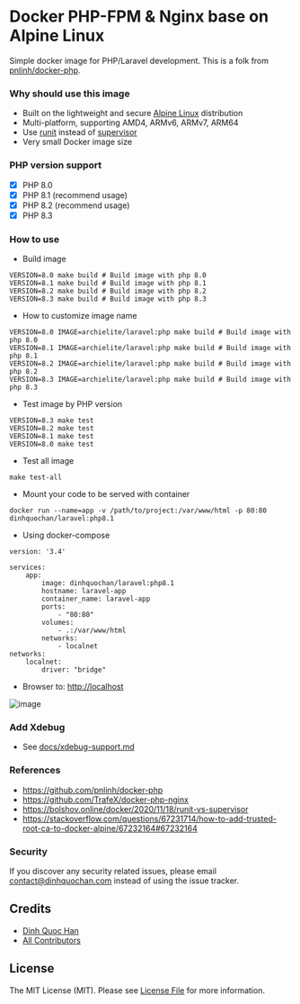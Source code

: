 # Docker PHP-FPM & Nginx base on Alpine Linux

Simple docker image for PHP/Laravel development. This is a folk from [pnlinh/docker-php](https://github.com/pnlinh/docker-php).

### Why should use this image

- Built on the lightweight and
  secure [Alpine Linux](https://www.alpinelinux.org/) distribution
- Multi-platform, supporting AMD4, ARMv6, ARMv7, ARM64
- Use [runit](http://smarden.org/runit/) instead
  of [supervisor](http://supervisord.org/)
- Very small Docker image size

### PHP version support

- [x] PHP 8.0
- [x] PHP 8.1 (recommend usage)
- [x] PHP 8.2 (recommend usage)
- [x] PHP 8.3

### How to use

- Build image

```shell
VERSION=8.0 make build # Build image with php 8.0
VERSION=8.1 make build # Build image with php 8.1
VERSION=8.2 make build # Build image with php 8.2
VERSION=8.3 make build # Build image with php 8.3
```

- How to customize image name

```shell
VERSION=8.0 IMAGE=archielite/laravel:php make build # Build image with php 8.0
VERSION=8.1 IMAGE=archielite/laravel:php make build # Build image with php 8.1
VERSION=8.2 IMAGE=archielite/laravel:php make build # Build image with php 8.2
VERSION=8.3 IMAGE=archielite/laravel:php make build # Build image with php 8.3
```

- Test image by PHP version

```shell
VERSION=8.3 make test
VERSION=8.2 make test
VERSION=8.1 make test
VERSION=8.0 make test
```

- Test all image

```shell
make test-all
```

- Mount your code to be served with container

```shell
docker run --name=app -v /path/to/project:/var/www/html -p 80:80 dinhquochan/laravel:php8.1
```

- Using docker-compose

```
version: '3.4'

services:
    app:
        image: dinhquochan/laravel:php8.1
        hostname: laravel-app
        container_name: laravel-app
        ports:
            - "80:80"
        volumes:
            - .:/var/www/html
        networks:
            - localnet
networks:
    localnet:
        driver: "bridge"
```

- Browser to: [http://localhost](http://localhost)

![image](https://user-images.githubusercontent.com/26193890/198828634-fc11aaa1-7175-4433-b4f3-755381669e74.png)

### Add Xdebug

- See [docs/xdebug-support.md](docs/xdebug-support.md)

### References

- https://github.com/pnlinh/docker-php
- https://github.com/TrafeX/docker-php-nginx
- https://bolshov.online/docker/2020/11/18/runit-vs-supervisor
- https://stackoverflow.com/questions/67231714/how-to-add-trusted-root-ca-to-docker-alpine/67232164#67232164

### Security

If you discover any security related issues, please email contact@dinhquochan.com instead of using the issue tracker.

## Credits

- [Dinh Quoc Han](https://github.com/dinhquochan)
- [All Contributors](../../contributors)

## License

The MIT License (MIT). Please see [License File](LICENSE) for more information.
